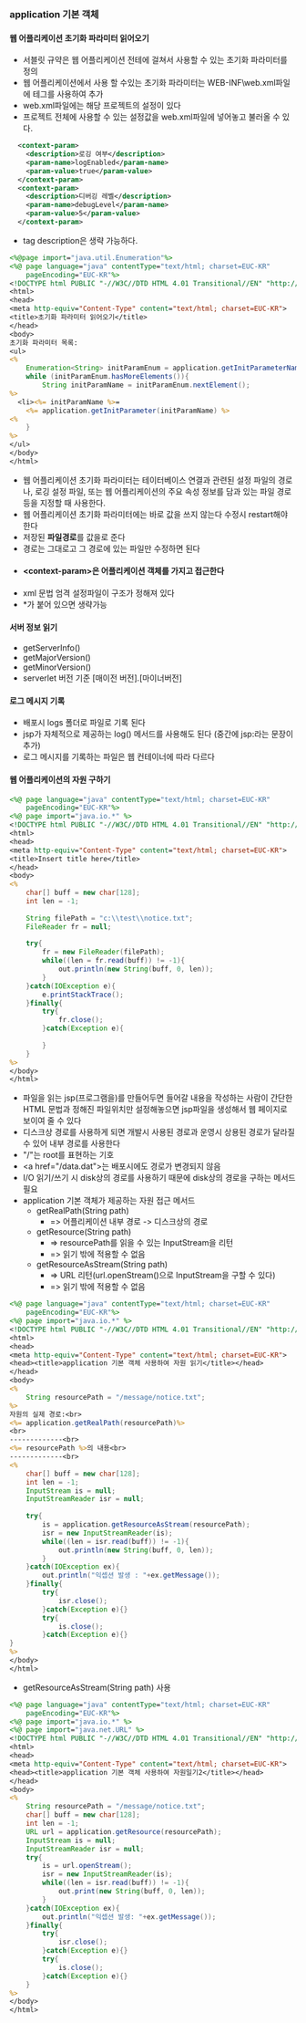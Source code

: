 ### application 기본 객체
#### 웹 어플리케이션 초기화 파라미터 읽어오기
* 서블릿 규약은 웹 어플리케이션 전테에  걸쳐서 사용할 수 있는 초기화 파라미터를 정의
* 웹 어플리케이션에서 사용 할 수있는 초기화 파라미터는 WEB-INF\web.xml파일에 <conntext-param>테그를 사용하여 추가
* web.xml파일에는 해당 프로젝트의 설정이 있다
* 프로젝트 전체에 사용할 수 있는 설정값을 web.xml파일에 넣어놓고 불러올 수 있다.
```XML
  <context-param>
  	<description>로깅 여부</description>
  	<param-name>logEnabled</param-name>
  	<param-value>true</param-value>
  </context-param>
  <context-param>
  	<description>디버깅 레벨</description>
  	<param-name>debugLevel</param-name>
  	<param-value>5</param-value>
  </context-param> 
```
* tag description은 생략 가능하다.
```jsp
<%@page import="java.util.Enumeration"%>
<%@ page language="java" contentType="text/html; charset=EUC-KR"
    pageEncoding="EUC-KR"%>
<!DOCTYPE html PUBLIC "-//W3C//DTD HTML 4.01 Transitional//EN" "http://www.w3.org/TR/html4/loose.dtd">
<html>
<head>
<meta http-equiv="Content-Type" content="text/html; charset=EUC-KR">
<title>초기화 파라미터 읽어오기</title>
</head>
<body>
초기화 파라미터 목록:
<ul>
<%
	Enumeration<String> initParamEnum = application.getInitParameterNames();
	while (initParamEnum.hasMoreElements()){
		String initParamName = initParamEnum.nextElement();
%>
  <li><%= initParamName %>=
	<%= application.getInitParameter(initParamName) %>
<%
	}
%>
</ul>
</body>
</html>
```
* 웹 어플리케이션 초기화 파라미터는 테이터베이스 연결과 관련된 설정 파일의 경로나, 로깅 설정 파일, 또는 웹 어플리케이션의 주요 속성 정보를 담과 있는 파일 경로 등을 지정할 때 사용한다.
* 웹 어플리케이션 초기화 파라미터에는 바로 값을 쓰지 않는다 수정시 restart해야 한다
* 저장된 **파일경로**를 값을로 준다
* 경로는 그대로고 그 경로에 있는 파일만 수정하면 된다
* #### &lt;context-param&gt;은 어플리케이션 객체를 가지고 접근한다
* xml 문법 엄격 설정파일이 구조가 정해져 있다
* *가 붙어 있으면 생략가능
#### 서버 정보 읽기
* getServerInfo()
* getMajorVersion()
* getMinorVersion()
* serverlet 버전 기준 [매이전 버전].[마이너버전]
#### 로그 메시지 기록
* 배포시 logs 폴더로 파일로 기록 된다
* jsp가 자체적으로 제공하는 log() 메서드를 사용해도 된다 (중간에 jsp:라는 문장이 추가)
* 로그 메시지를 기록하는 파일은 웹 컨테이너에 따라 다르다
#### 웹 어플리케이션의 자원 구하기
```jsp
<%@ page language="java" contentType="text/html; charset=EUC-KR"
    pageEncoding="EUC-KR"%>
<%@ page import="java.io.*" %>
<!DOCTYPE html PUBLIC "-//W3C//DTD HTML 4.01 Transitional//EN" "http://www.w3.org/TR/html4/loose.dtd">
<html>
<head>
<meta http-equiv="Content-Type" content="text/html; charset=EUC-KR">
<title>Insert title here</title>
</head>
<body>
<%
	char[] buff = new char[128];
	int len = -1;
	
	String filePath = "c:\\test\\notice.txt";
	FileReader fr = null;
	
	try{
		fr = new FileReader(filePath);
		while((len = fr.read(buff)) != -1){
			out.println(new String(buff, 0, len));
		}
	}catch(IOException e){
		e.printStackTrace();
	}finally{
		try{
			fr.close();
		}catch(Exception e){
			
		}
	}
%>
</body>
</html>
```
* 파일을 읽는 jsp(프로그램을)를 만들어두면 들어갈 내용을 작성하는 사람이 간단한 HTML 문법과 정해진 파일위치만 설정해놓으면 jsp파일을 생성해서 웹 페이지로 보이여 줄 수 있다
* 디스크상 경로를 사용하게 되면 개발시 사용된 경로과 운영시 상용된 경로가 달라질 수 있어 내부 경로를 사용한다
* "/"는 root를 표현하는 기호
* &lt;a href="/data.dat"&gt;는 배포시에도 경로가 변경되지 않음
* I/O 읽기/쓰기 시 disk상의 경로를 사용하기 때문에 disk상의 경로을 구하는 메서드 필요
* application 기본 객체가 제공하는 자원 접근 메서드
	* getRealPath(String path)
		* => 어플리케이션 내부 경로 -> 디스크상의 경로
	* getResource(String path)
		* => resourcePath를 읽을 수 있는 InputStream을 리턴
		* => 읽기 밖에 적용할 수 없음
	* getResourceAsStream(String path)
		* => URL 리턴(url.openStream()으로 InputStream을 구할 수 있다)
		* => 읽기 밖에 적용할 수 없음
```jsp
<%@ page language="java" contentType="text/html; charset=EUC-KR"
    pageEncoding="EUC-KR"%>
<%@ page import="java.io.*" %>
<!DOCTYPE html PUBLIC "-//W3C//DTD HTML 4.01 Transitional//EN" "http://www.w3.org/TR/html4/loose.dtd">
<html>
<head>
<meta http-equiv="Content-Type" content="text/html; charset=EUC-KR">
<head><title>application 기본 객체 사용하여 자원 읽기</title></head>
</head>
<body>
<%
	String resourcePath = "/message/notice.txt";
%>
자원의 실제 경로:<br>
<%= application.getRealPath(resourcePath)%>
<br>
-------------<br>
<%= resourcePath %>의 내용<br>
-------------<br>
<%
	char[] buff = new char[128];
	int len = -1;
	InputStream is = null;
	InputStreamReader isr = null;
	
	try{
		is = application.getResourceAsStream(resourcePath);
		isr = new InputStreamReader(is);
		while((len = isr.read(buff)) != -1){
			out.println(new String(buff, 0, len));
		}
	}catch(IOException ex){
		out.println("익셉션 발생 : "+ex.getMessage());
	}finally{
		try{
			isr.close();
		}catch(Exception e){}
		try{
			is.close();
		}catch(Exception e){}
}
%>
</body>
</html>	
```
* getResourceAsStream(String path) 사용
```jsp
<%@ page language="java" contentType="text/html; charset=EUC-KR"
    pageEncoding="EUC-KR"%>
<%@ page import="java.io.*" %>
<%@ page import="java.net.URL" %>
<!DOCTYPE html PUBLIC "-//W3C//DTD HTML 4.01 Transitional//EN" "http://www.w3.org/TR/html4/loose.dtd">
<html>
<head>
<meta http-equiv="Content-Type" content="text/html; charset=EUC-KR">
<head><title>application 기본 객체 사용하여 자원일기2</title></head>
</head>
<body>
<%
	String resourcePath = "/message/notice.txt";
	char[] buff = new char[128];
	int len = -1;
	URL url = application.getResource(resourcePath);
	InputStream is = null;
	InputStreamReader isr = null;
	try{
		is = url.openStream();
		isr = new InputStreamReader(is);
		while((len = isr.read(buff)) != -1){
			out.print(new String(buff, 0, len));
		}
	}catch(IOException ex){
		out.println("익셉션 발생: "+ex.getMessage());
	}finally{
		try{
			isr.close();
		}catch(Exception e){}
		try{
			is.close();
		}catch(Exception e){}
	}
%>
</body>
</html>
```
